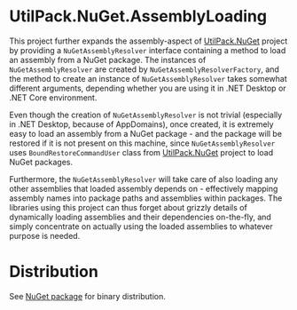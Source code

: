 # UtilPack.NuGet.AssemblyLoading

This project further expands the assembly-aspect of [UtilPack.NuGet](../UtilPack.NuGet) project by providing a `NuGetAssemblyResolver` interface containing a method to load an assembly from a NuGet package.
The instances of `NuGetAssemblyResolver` are created by `NuGetAssemblyResolverFactory`, and the method to create an instance of `NuGetAssemblyResolver` takes somewhat different arguments, depending whether you are using it in .NET Desktop or .NET Core environment.

Even though the creation of `NuGetAssemblyResolver` is not trivial (especially in .NET Desktop, because of AppDomains), once created, it is extremely easy to load an assembly from a NuGet package - and the package will be restored if it is not present on this machine, since `NuGetAssemblyResolver` uses `BoundRestoreCommandUser` class from [UtilPack.NuGet](../UtilPack.NuGet) project to load NuGet packages.

Furthermore, the `NuGetAssemblyResolver` will take care of also loading any other assemblies that loaded assembly depends on - effectively mapping assembly names into package paths and assemblies within packages.
The libraries using this project can thus forget about grizzly details of dynamically loading assemblies and their dependencies on-the-fly, and simply concentrate on actually using the loaded assemblies to whatever purpose is needed.

# Distribution

See [NuGet package](http://www.nuget.org/packages/UtilPack.NuGet.AssemblyLoading) for binary distribution.